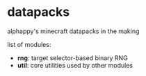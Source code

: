 # datapacks
alphappy's minecraft datapacks in the making

list of modules:
* **rng**: target selector-based binary RNG
* **util**: core utilities used by other modules
